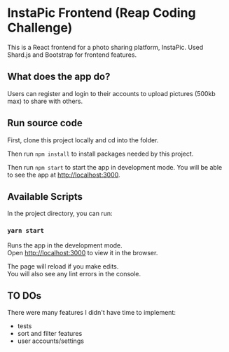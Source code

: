 # InstaPic Frontend (Reap Coding Challenge)

This is a React frontend for a photo sharing platform, InstaPic. Used Shard.js and Bootstrap for frontend features.

## What does the app do?

Users can register and login to their accounts to upload pictures (500kb max) to share with others.  

## Run source code

First, clone this project locally and cd into the folder.

Then run `npm install` to install packages needed by this project.

Then run `npm start` to start the app in development mode.  You will be able to see the app at [http://localhost:3000](http://localhost:3000). 

## Available Scripts

In the project directory, you can run:

### `yarn start`

Runs the app in the development mode.<br />
Open [http://localhost:3000](http://localhost:3000) to view it in the browser.

The page will reload if you make edits.<br />
You will also see any lint errors in the console.

## TO DOs
There were many features I didn't have time to implement:
- tests
- sort and filter features
- user accounts/settings